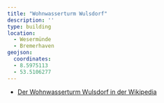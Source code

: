 ```yaml
---
title: "Wohnwasserturm Wulsdorf"
description: ''
type: building
location:
  - Wesermünde
  - Bremerhaven
geojson:
  coordinates:
  - 8.5975113
  - 53.5106277
---
```



* [Der Wohnwasserturm Wulsdorf in der Wikipedia](https://de.wikipedia.org/wiki/Wohnwasserturm_Wulsdorf)
